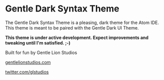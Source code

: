 # Gentle Dark Syntax Theme

The Gentle Dark Syntax Theme is a pleasing, dark theme for the Atom IDE.  This theme is meant to be paired with the Gentle Dark UI Theme.

**This theme is under active development.  Expect improvements and tweaking until I'm satisfied. ;-)**

Built for fun by Gentle Lion Studios

[gentlelionstudios.com](https://www.gentlelionstudios.com)

[twitter.com/glstudios](https://twitter.com/glstudios)
